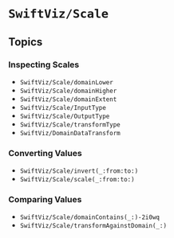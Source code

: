 # ``SwiftViz/Scale``

## Topics

### Inspecting Scales

- ``SwiftViz/Scale/domainLower``
- ``SwiftViz/Scale/domainHigher``
- ``SwiftViz/Scale/domainExtent``
- ``SwiftViz/Scale/InputType``
- ``SwiftViz/Scale/OutputType``
- ``SwiftViz/Scale/transformType``
- ``SwiftViz/DomainDataTransform``

### Converting Values 

- ``SwiftViz/Scale/invert(_:from:to:)``
- ``SwiftViz/Scale/scale(_:from:to:)``

### Comparing Values

- ``SwiftViz/Scale/domainContains(_:)-2i0wq``
- ``SwiftViz/Scale/transformAgainstDomain(_:)``
